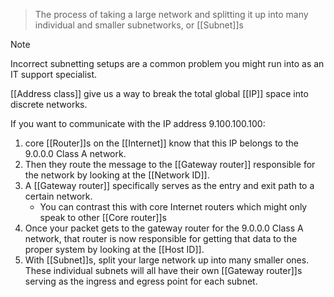 
>The process of taking a large network and splitting it up into many individual and smaller subnetworks, or [[Subnet]]s

>[!note]
>Incorrect subnetting setups are a common problem you might run into as an IT support specialist.

[[Address class]] give us a way to break the total global [[IP]] space into discrete networks.

If you want to communicate with the IP address 9.100.100.100: 
1. core [[Router]]s on the [[Internet]] know that this IP belongs to the 9.0.0.0 Class A network.
2. Then they route the message to the [[Gateway router]] responsible for the network by looking at the [[Network ID]].
3. A [[Gateway router]] specifically serves as the entry and exit path to a certain network.
	- You can contrast this with core Internet routers which might only speak to other [[Core router]]s
4. Once your packet gets to the gateway router for the 9.0.0.0 Class A network, that router is now responsible for getting that data to the proper system by looking at the [[Host ID]].
5. With [[Subnet]]s, split your large network up into many smaller ones. These individual subnets will all have their own [[Gateway router]]s serving as the ingress and egress point for each subnet.